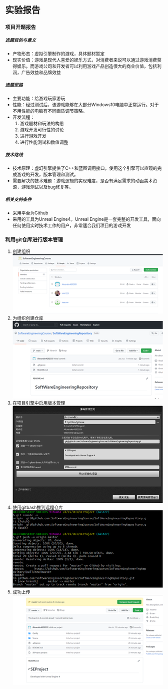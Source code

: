 # 实验报告

### 项目开题报告

##### 选题目的与意义
* 产物形态：虚拟引擎制作的游戏，具体题材暂定
* 现实价值：游戏是现代人喜爱的娱乐方式，对消费者来说可以通过游戏消费获得娱乐。而游戏公司和开发者可以利用游戏产品创造很大的商业价值，包括利润，广告效益和品牌效益
##### 选题思路
* 主要功能：给游戏玩家游玩
* 性能：经过测试后，该游戏能够在大部分Windows10电脑中正常运行。对于不用性能的电脑有不同画质调节策略。
* 开发流程：
	1. 游戏题材和玩法的构思
	2. 游戏开发可行性的讨论
	3. 进行游戏开发
	4. 进行性能测试和数值调整
##### 技术路线
* 技术原理：虚幻引擎提供了C++和蓝图调用接口，使用这个引擎可以直观的完成游戏的开发，版本管理和测试。
* 需要解决的技术难题：游戏逻辑的实现难度，是否有满足需求的动画美术资源，游戏测试以及bug修复等。
##### 相关支持条件
* 采用平台为Github
* 采用的工具为Unreal Engine4。Unreal Engine是一套完整的开发工具，面向任何使用实时技术工作的用户，非常适合我们项目的游戏开发

### 利用git仓库进行版本管理
1. 创建组织
![](https://github.com/SoftwareEngineeringCourse/SoftwareEngineeringReport/blob/main/Week2/Organization.jpg?raw=true)
2. 为组织创建仓库
![](https://github.com/SoftwareEngineeringCourse/SoftwareEngineeringReport/blob/main/Week2/Repository.jpg?raw=true)
3. 在项目引擎中启用版本管理
![](https://github.com/SoftwareEngineeringCourse/SoftwareEngineeringReport/blob/main/Week2/UE4Git.jpg?raw=true)
4. 使用gitbash推到远程仓库
![](https://github.com/SoftwareEngineeringCourse/SoftwareEngineeringReport/blob/main/Week2/GitPush.jpg?raw=true)
5. 成功上传
![](https://github.com/SoftwareEngineeringCourse/SoftwareEngineeringReport/blob/main/Week2/GitRes.jpg?raw=true)


